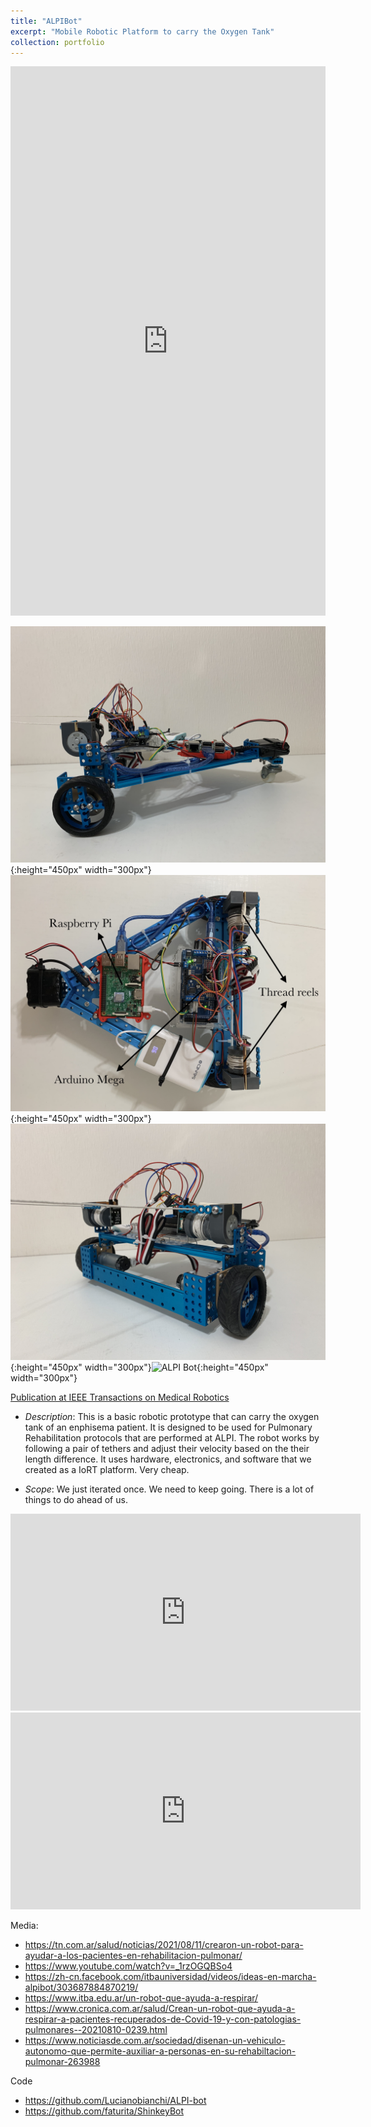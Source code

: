 ```yaml
---
title: "ALPIBot"
excerpt: "Mobile Robotic Platform to carry the Oxygen Tank"
collection: portfolio
---
```


<iframe src="https://www.linkedin.com/embed/feed/update/urn:li:ugcPost:6826133081758408704" height="879" width="504" frameborder="0" allowfullscreen="" title="Embedded post"></iframe>


![ALPI Bot](/images/alpibot1.jpg){:height="450px" width="300px"}![ALPI Bot](/images/alpibot2.jpg){:height="450px" width="300px"} ![ALPI Bot](/images/alpibot3.jpg){:height="450px" width="300px"}![ALPI Bot](/images/alpibot4.png){:height="450px" width="300px"}


[Publication at IEEE Transactions on Medical Robotics](https://ieeexplore.ieee.org/document/9279327)

* *Description*: This is a basic robotic prototype that can carry the oxygen tank of an enphisema patient.  It is designed to be used for Pulmonary Rehabilitation protocols that are performed at ALPI.  The robot works by following a pair of tethers and adjust their velocity based on the their length difference.  It uses hardware, electronics, and software that we created as a IoRT platform.  Very cheap.

* *Scope*: We just iterated once.  We need to keep going.  There is a lot of things to do ahead of us.

<iframe width="560" height="315" src="https://www.youtube.com/embed/skpeedcbvqk" frameborder="0" allow="accelerometer; autoplay; encrypted-media; gyroscope; picture-in-picture" allowfullscreen></iframe>


<iframe width="560" height="315" src="https://www.youtube.com/embed/TkUEmMHQrIw" frameborder="0" allow="accelerometer; autoplay; encrypted-media; gyroscope; picture-in-picture" allowfullscreen></iframe>


Media:

* https://tn.com.ar/salud/noticias/2021/08/11/crearon-un-robot-para-ayudar-a-los-pacientes-en-rehabilitacion-pulmonar/
* https://www.youtube.com/watch?v=_1rzOGQBSo4
* https://zh-cn.facebook.com/itbauniversidad/videos/ideas-en-marcha-alpibot/303687884870219/
* https://www.itba.edu.ar/un-robot-que-ayuda-a-respirar/
* https://www.cronica.com.ar/salud/Crean-un-robot-que-ayuda-a-respirar-a-pacientes-recuperados-de-Covid-19-y-con-patologias-pulmonares--20210810-0239.html
* https://www.noticiasde.com.ar/sociedad/disenan-un-vehiculo-autonomo-que-permite-auxiliar-a-personas-en-su-rehabiltacion-pulmonar-263988



Code 
* <https://github.com/Lucianobianchi/ALPI-bot>
* <https://github.com/faturita/ShinkeyBot>

